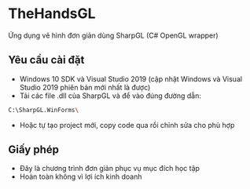 ﻿# TheHandsGL
Ứng dụng vẽ hình đơn giản dùng SharpGL (C# OpenGL wrapper)

## Yêu cầu cài đặt
  - Windows 10 SDK và Visual Studio 2019 (cập nhật Windows và Visual Studio 2019 phiên bản mới nhất là được)
  - Tải các file .dll của SharpGL và để vào đúng đường dẫn:
  ```bash
  C:\SharpGL.WinForms\
  ```
  - Hoặc tự tạo project mới, copy code qua rồi chỉnh sửa cho phù hợp

## Giấy phép
  - Đây là chương trình đơn giản phục vụ mục đích học tập
  - Hoàn toàn không vì lợi ích kinh doanh
